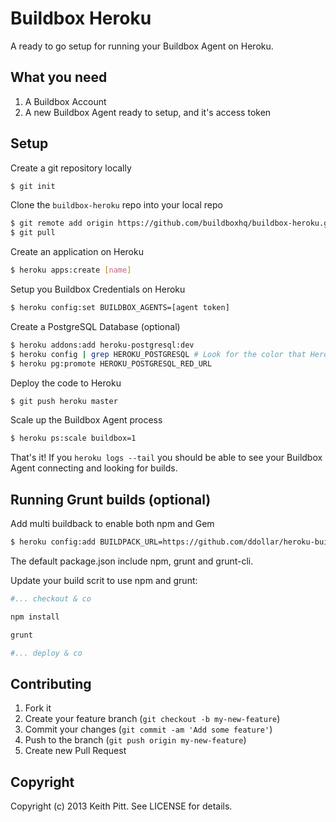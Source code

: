 # Buildbox Heroku

A ready to go setup for running your Buildbox Agent on Heroku.

## What you need

1. A Buildbox Account
2. A new Buildbox Agent ready to setup, and it's access token

## Setup

Create a git repository locally

```bash
$ git init
```

Clone the `buildbox-heroku` repo into your local repo

```bash
$ git remote add origin https://github.com/buildboxhq/buildbox-heroku.git
$ git pull
```

Create an application on Heroku

```bash
$ heroku apps:create [name]
```

Setup you Buildbox Credentials on Heroku

```bash
$ heroku config:set BUILDBOX_AGENTS=[agent token]
```

Create a PostgreSQL Database (optional)

```bash
$ heroku addons:add heroku-postgresql:dev
$ heroku config | grep HEROKU_POSTGRESQL # Look for the color that Heroku chose for the database
$ heroku pg:promote HEROKU_POSTGRESQL_RED_URL
```

Deploy the code to Heroku

```bash
$ git push heroku master
```

Scale up the Buildbox Agent process

```bash
$ heroku ps:scale buildbox=1
```

That's it! If you `heroku logs --tail` you should be able to see your Buildbox Agent connecting and looking for builds.

## Running Grunt builds (optional)

Add multi buildback to enable both npm and Gem 

```bash
$ heroku config:add BUILDPACK_URL=https://github.com/ddollar/heroku-buildpack-multi.git
```

The default package.json include npm, grunt and grunt-cli. 

Update your build scrit to use npm and grunt: 
```bash
#... checkout & co

npm install

grunt 

#... deploy & co
```

## Contributing

1. Fork it
2. Create your feature branch (`git checkout -b my-new-feature`)
3. Commit your changes (`git commit -am 'Add some feature'`)
4. Push to the branch (`git push origin my-new-feature`)
5. Create new Pull Request

## Copyright

Copyright (c) 2013 Keith Pitt. See LICENSE for details.
